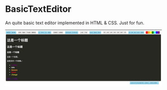 # BasicTextEditor
An quite basic text editor implemented in HTML &amp; CSS. Just for fun.

![](./docs/snapshot.jpg)
